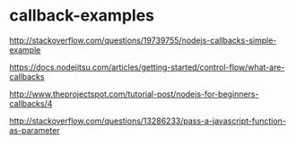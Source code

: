 # callback-examples

http://stackoverflow.com/questions/19739755/nodejs-callbacks-simple-example

https://docs.nodejitsu.com/articles/getting-started/control-flow/what-are-callbacks

http://www.theprojectspot.com/tutorial-post/nodejs-for-beginners-callbacks/4

http://stackoverflow.com/questions/13286233/pass-a-javascript-function-as-parameter

